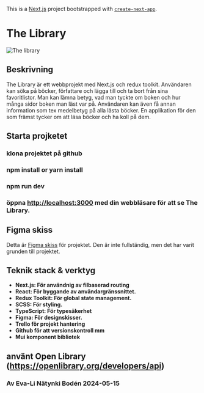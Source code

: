 This is a [Next.js](https://nextjs.org/) project bootstrapped with [`create-next-app`](https://github.com/vercel/next.js/tree/canary/packages/create-next-app).

# The Library

![The library](public/assets//Skärmbild%202024-05-12%20224123.png)

## Beskrivning
The Library är ett webbprojekt med Next.js och redux toolkit.
Användaren kan söka på böcker, författare och lägga till och ta bort från sina favoritlistor. 
Man kan lämna betyg, vad man tyckte om boken och hur många sidor boken man läst var på.
Användaren kan även få annan information som tex medelbetyg på alla lästa böcker.
En applikation för den som främst tycker om att läsa böcker och ha koll på dem.


## Starta projketet
### klona projektet på github
### npm install or yarn install
### npm run dev
### öppna  [http://localhost:3000](http://localhost:3000) med din webbläsare för att se The Library.

## Figma skiss
Detta är [Figma skiss](https://www.figma.com/design/3rBfG7l5Ykf9GR0NB2bLX5/Untitled?node-id=0-1&t=U47g0XcbniCdzGD0-0) för projektet. Den är inte fullständig, men det har varit grunden till projektet.

## Teknik stack & verktyg
- **Next.js: För användnig av filbaserad routing**
- **React: För byggande av användargränssnittet.**
- **Redux Toolkit: För global state management.**
- **SCSS: För styling.**
- **TypeScript: För typesäkerhet**
- **Figma: För designskisser.**
- **Trello för projekt hantering**
- **Github för att versionskontroll mm**
- **Mui komponent bibliotek**

## använt Open Library (https://openlibrary.org/developers/api)


### Av Eva-Li Nätynki Bodén 2024-05-15